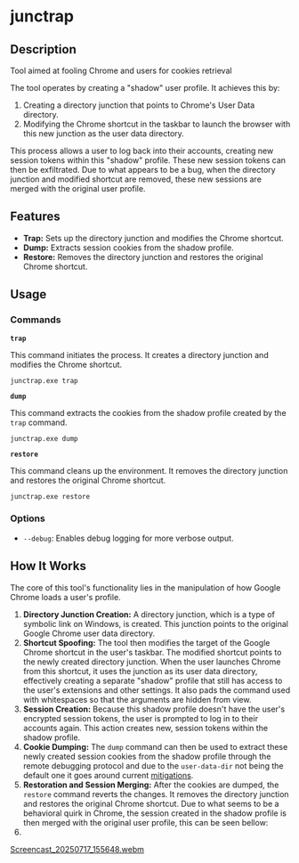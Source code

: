 # junctrap

## Description

Tool aimed at fooling Chrome and users for cookies retrieval

The tool operates by creating a "shadow" user profile. It achieves this by:
1.  Creating a directory junction that points to Chrome's User Data directory.
2.  Modifying the Chrome shortcut in the taskbar to launch the browser with this new junction as the user data directory.

This process allows a user to log back into their accounts, creating new session tokens within this "shadow" profile. These new session tokens can then be exfiltrated. Due to what appears to be a bug, when the directory junction and modified shortcut are removed, these new sessions are merged with the original user profile.

## Features

*   **Trap:** Sets up the directory junction and modifies the Chrome shortcut.
*   **Dump:** Extracts session cookies from the shadow profile.
*   **Restore:** Removes the directory junction and restores the original Chrome shortcut.

## Usage

### Commands

**`trap`**

This command initiates the process. It creates a directory junction and modifies the Chrome shortcut.

```shell
junctrap.exe trap
```

**`dump`**

This command extracts the cookies from the shadow profile created by the `trap` command.

```shell
junctrap.exe dump
```

**`restore`**

This command cleans up the environment. It removes the directory junction and restores the original Chrome shortcut.

```shell
junctrap.exe restore
```

### Options

*   `--debug`: Enables debug logging for more verbose output.

## How It Works

The core of this tool's functionality lies in the manipulation of how Google Chrome loads a user's profile.

1.  **Directory Junction Creation:** A directory junction, which is a type of symbolic link on Windows, is created. This junction points to the original Google Chrome user data directory.
2.  **Shortcut Spoofing:** The tool then modifies the target of the Google Chrome shortcut in the user's taskbar. The modified shortcut points to the newly created directory junction. When the user launches Chrome from this shortcut, it uses the junction as its user data directory, effectively creating a separate "shadow" profile that still has access to the user's extensions and other settings. It also pads the command used with whitespaces so that the arguments are hidden from view.
3.  **Session Creation:** Because this shadow profile doesn't have the user's encrypted session tokens, the user is prompted to log in to their accounts again. This action creates new, session tokens within the shadow profile.
4.  **Cookie Dumping:** The `dump` command can then be used to extract these newly created session cookies from the shadow profile through the remote debugging protocol and due to the `user-data-dir` not being the default one it goes around current [mitigations](https://developer.chrome.com/blog/remote-debugging-port).
5.  **Restoration and Session Merging:** After the cookies are dumped, the `restore` command reverts the changes. It removes the directory junction and restores the original Chrome shortcut. Due to what seems to be a behavioral quirk in Chrome, the session created in the shadow profile is then merged with the original user profile, this can be seen bellow:
6.  
[Screencast_20250717_155648.webm](https://github.com/user-attachments/assets/a5730cfe-155e-4b5f-b49c-256bc856d577)

